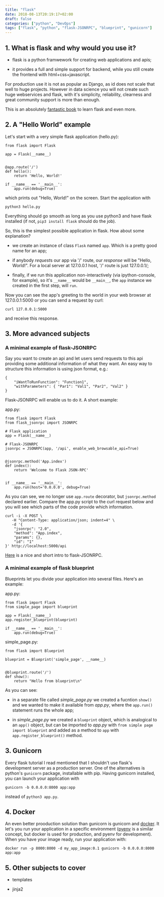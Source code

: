 ```yaml
---
title: "flask"
date: 2018-08-13T20:19:17+02:00
draft: false
categories: ["python", "DevOps"]
tags: ["flask", "python", "flask-JSONRPC", "blueprint", "gunicorn"]
---
```


## 1. What is flask and why would you use it?

* flask is a python framwework for creating web applications and apis;

* it provides a full and simple support for backend, while you still create the frontend with html+css+javascript.

For production use it is not as popular as Django, as id does not scale that well to huge projects. However in data science you will not create such huge webservices and flask, with it's simplicity, reliability, clearness and great community support is more than enough.

This is an absolutely [fantastic book](https://www.oreilly.com/library/view/flask-web-development/9781491991725/) to learn flask and even more.

## 2. A "Hello World" example

Let's start with a very simple flask application (hello.py):

```{python}
from flask import Flask

app = Flask(__name__)


@app.route('/')
def hello():
    return 'Hello, World!'

if __name__ == '__main__':
    app.run(debug=True)
```

which prints out "Hello, World!" on the screen. 
Start the application with
```
python3 hello.py
```

Everything should go smooth as long as you use python3 and have flask installed (if not, `pip3 install flask` should do the job).

So, this is the simplest possible application in flask. How about some explanation?

* we create an instance of class `Flask` named `app`. Which is a pretty good name for an app;

* if anybody *request*s our app via '/' route, our *response* will be "Hello, World!". For a local server at 127.0.0.1 host, '/' route is just 127.0.0.1/;

* finally, if we run this application non-interactively (via ipython-console, for example), so it's `__name__` would be `__main__`, the `app` instance we created in the first step, will `run`.

Now you can see the app's greeting to the world in your web browser at 127.0.0.1:5000 or you can send a request by curl:
```{bash}
curl 127.0.0.1:5000
```
and receive this response.


## 3. More advanced subjects

### A minimal example of flask-JSONRPC

Say you want to create an api and let users send requests to this api providing some additional information of what they want. An easy way to structure this information is using json format, e.g.: 

```
{
    "iWantToRunFunction": "Function1", 
    "withParameters": { "Par1": "Val1", "Par2", "Val2" }
}
```

Flask-JSONRPC will enable us to do it. A short example:

app.py:
```{python}
from flask import Flask
from flask_jsonrpc import JSONRPC

# Flask application
app = Flask(__name__)

# Flask-JSONRPC
jsonrpc = JSONRPC(app, '/api', enable_web_browsable_api=True)


@jsonrpc.method('App.index')
def index():
    return 'Welcome to Flask JSON-RPC'


if __name__ == '__main__':
    app.run(host='0.0.0.0', debug=True)
```

As you can see, we no longer use `app.route` decorator, but `jsonrpc.method` declared earlier. Compare the app.py script to the curl request below and you will see  which parts of the code provide which information.

```{bash}
curl -i -X POST \
   -H "Content-Type: application/json; indent=4" \
   -d '{
    "jsonrpc": "2.0",
    "method": "App.index",
    "params": {},
    "id": "1"
}' http://localhost:5000/api
```

[Here](https://github.com/cenobites/flask-jsonrpc) is a nice and short intro to flask-JSONRPC.

### A minimal example of flask blueprint

Blueprints let you divide your application into several files.
Here's an example:

app.py:
```{python}
from flask import Flask
from simple_page import blueprint

app = Flask(__name__)
app.register_blueprint(blueprint)

if __name__ == '__main__':
    app.run(debug=True)
```

simple_page.py:
```{python}
from flask import Blueprint

blueprint = Blueprint('simple_page', __name__)


@blueprint.route('/')
def show():
    return "Hello from blueprint\n"
```

As you can see:

* in a separate file called *simple_page.py* we created a fucntion `show()` and we wanted to make it available from *app.py*, where the `app.run()` statement runs the whole app;

* in *simple_page.py* we created a `blueprint` object, which is analogical to an `app()` object, but can be imported to *app.py* with `from simple page import blueprint` and added as a method to `app` with `app.register_blueprint()` method.

## 3. Gunicorn

Every flask tutorial I read mentioned that I shouldn't use flask's development server as a production server. One of the alternatives is python's `gunicorn` package, installable with pip. Having gunicorn installed, you can launch your application with

```
gunicorn -b 0.0.0.0:8000 app:app
```

instead of `python3 app.py`.

## 4. Docker

An even better prooduction solution than gunicorn is gunicorn and [docker](https://tomis9.github.io/docker). It let's you run your application in a specific environment ([pyenv](https://tomis9.github.io/pyenv) is a similar concept, but docker is used for production, and pyenv for development). When you have your image ready, run your application with:

```
docker run -p 8000:8000 -d my_app_image:0.1 gunicorn -b 0.0.0.0:8000 app:app
```

## 5. Other subjects to cover

* templates

* jinja2

